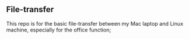 ## File-transfer
This repo is for the basic file-transfer between my Mac laptop and Linux machine, especially for the office function;
